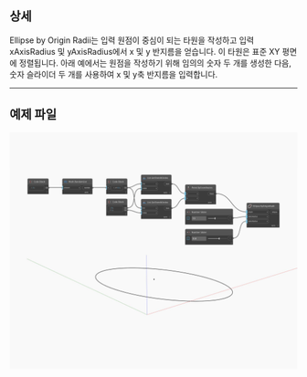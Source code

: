 ## 상세
Ellipse by Origin Radii는 입력 원점이 중심이 되는 타원을 작성하고 입력 xAxisRadius 및 yAxisRadius에서 x 및 y 반지름을 얻습니다. 이 타원은 표준 XY 평면에 정렬됩니다. 아래 예에서는 원점을 작성하기 위해 임의의 숫자 두 개를 생성한 다음, 숫자 슬라이더 두 개를 사용하여 x 및 y축 반지름을 입력합니다.
___
## 예제 파일

![ByOriginRadii](./Autodesk.DesignScript.Geometry.Ellipse.ByOriginRadii_img.jpg)

